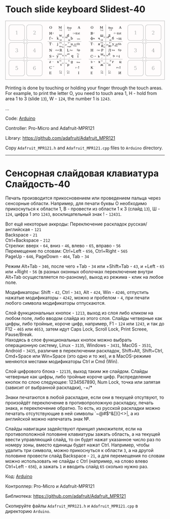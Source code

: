 # Touch slide keyboard Slidest-40

![](Layout/layout.png)

Printing is done by touching or holding your finger through the touch areas. For example, to print the letter O, you need to touch area 1, H - hold from area 1 to 3 (slide `13`), W - `124`, the number 1 is `1243`.

...

Code: [Arduino](Arduino/)

Controller: Pro-Micro and Adafruit-MPR121

Library: https://github.com/adafruit/Adafruit_MPR121

Copy `Adafruit_MPR121.h` and `Adafruit_MPR121.cpp` files to `Arduino` directory.

---

# Сенсорная слайдовая клавиатура Слайдость-40

Печать производится прикосновением или проведением пальца через сенсорные области. Например, для печати буквы О необходимо прикоснуться к области 1, В - провести из области 1 к 3 (слайд `13`), Ш - `124`, цифра 1 это `1243`, восклицательный знак ! - `12431`.

Вот ещё некоторые аккроды:
Переключение раскладок русская/английская - `121`  
Backspace - `21`  
Ctrl+Backspace - `212`  
Стрелки: вверх - `64`, вниз - `46`, влево - `65`, вправо - `56`  
Перемещение по словам: Ctrl+Left - `656`, Ctrl+Right - `565`  
PageUp - `646`, PageDown - `464`, Tab - `34`

Режим Alt+Tab - `346`, после чего +Tab - `34` или +Shift+Tab - `43`, и +Left - `65` или +Right - `56` (в разных оконных оболочках переключение внутри Alt+Tab осуществляется по-разному), выход из режима - клик на любое поле.

Модификаторы: Shift - `42`, Ctrl - `343`, Alt - `424`, Win - `4246`, отпустить нажатые модификаторы - `4242`, можно и пробелом - `4`, при печати любого символа модификаторы отпускаются.

Слой функциональных кнопок - `1213`, выход из слоя либо кликом на любом поле, либо вводом слайда из этого слоя. Слайды четверные как цифры, либо тройные, короче цифр, например, F1 - `124` или `1243`, и так до F12 - `465` или `4653`, затем идут Caps Lock, Scroll Lock, Print Screee, Pause/Break.  
Находясь в слое функциональных кнопок можно выбрать операционную систему, Linux - `3135`, Windows - `3431`, MacOS - `3531`, Android - `3435`, различие в переключении раскладок, Shift+Alt, Shift+Ctrl, Cmd+Space или Win+Space (это одно и то же), и в MacOS-режиме меняются местами модификаторы Ctrl и Cmd (Win).

Слой цифрового блока - `12135`, выход таким же слайдом. Слайды четверные как цифры, либо тройные короче цифр. Распределение кнопок по слою следующее: 1234567890, Num Lock, точка или запятая (зависит от выбранной раскладки), -+/*

Знаки печатаются в любой раскладке, если они в текущей отсутвуют, то произойдёт переключение в противопроложную раскладку, печать знака, и переключение обратно. То есть, из русской раскладки можно печатать отсутствующие в ней символы `~@#$^&[]{}<>|, а из английской можно напечатать знак №.

Слайды навигации задействуют _принцип умножителя_, если на противоположной половине клавиатуры зажать область, а на текущей ввести управляющий слайд, то он будет нажат указанное число раз по номеру зоны, вместо единицы будет нажат Ctrl. Например, чтобы удалить три символа, можно прикоснуться к области `3`, а на другой половине провести слайд Backspace - `21`, а для перемещения по словам можно использовать не слайды с Ctrl (например, на слово влево Ctrl+Left - `656`), а зажать `1` и вводить слайд `65` сколько нужно раз.

Код: [Arduino](Arduino/)

Контроллер: Pro-Micro и Adafruit-MPR121

Библиотека: https://github.com/adafruit/Adafruit_MPR121

Скопируйте файлы `Adafruit_MPR121.h` и `Adafruit_MPR121.cpp` в директорию `Arduino`.
